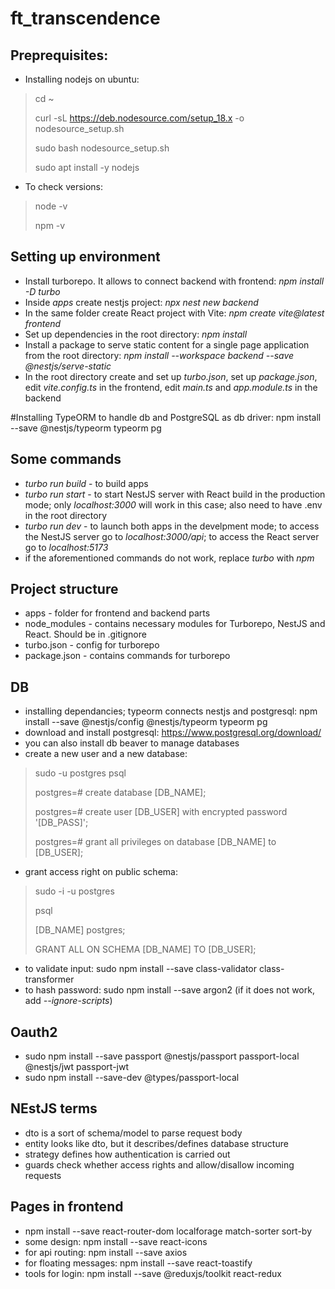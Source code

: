 # ft_transcendence

## Preprequisites:
* Installing nodejs on ubuntu:
>cd ~
>
>curl -sL https://deb.nodesource.com/setup_18.x -o nodesource_setup.sh
>
>sudo bash nodesource_setup.sh
>
>sudo apt install -y nodejs
>
* To check versions:
>node -v
>
>npm -v
>

## Setting up environment
* Install turborepo. It allows to connect backend with frontend: *npm install -D turbo*
* Inside *apps* create nestjs project: *npx nest new backend*
* In the same folder create React project with Vite: *npm create vite@latest frontend*
* Set up dependencies in the root directory: *npm install*
* Install a package to serve static content for a single page application from the root directory: *npm install --workspace backend --save @nestjs/serve-static*
* In the root directory create and set up *turbo.json*, set up *package.json*, edit *vite.config.ts* in the frontend, edit *main.ts* and *app.module.ts* in the backend

#Installing TypeORM to handle db and PostgreSQL as db driver: npm install --save @nestjs/typeorm typeorm pg

## Some commands
* *turbo run build* - to build apps
* *turbo run start* - to start NestJS server with React build in the production mode; only *localhost:3000* will work in this case; also need to have .env in the root directory
* *turbo run dev* - to launch both apps in the develpment mode; to access the NestJS server go to *localhost:3000/api*; to access the React server go to *localhost:5173*
* if the aforementioned commands do not work, replace *turbo* with *npm*

## Project structure
* apps - folder for frontend and backend parts
* node_modules - contains necessary modules for Turborepo, NestJS and React. Should be in .gitignore
* turbo.json - config for turborepo
* package.json - contains commands for turborepo


## DB
* installing dependancies; typeorm connects nestjs and postgresql: npm install --save @nestjs/config @nestjs/typeorm typeorm pg
* download and install postgresql: https://www.postgresql.org/download/
* you can also install db beaver to manage databases
* create a new user and a new database:
>sudo -u postgres psql
>
>postgres=# create database [DB_NAME];
>
>postgres=# create user [DB_USER] with encrypted password '[DB_PASS]';
>
>postgres=# grant all privileges on database [DB_NAME] to [DB_USER];
>

* grant access right on public schema:
>sudo -i -u postgres
>
> psql
>
>[DB_NAME] postgres;
>
>GRANT ALL ON SCHEMA [DB_NAME] TO [DB_USER];
>
* to validate input: sudo npm install --save class-validator class-transformer
* to hash password: sudo npm install --save argon2 (if it does not work, add *--ignore-scripts*)

## Oauth2
* sudo npm install --save passport @nestjs/passport passport-local @nestjs/jwt passport-jwt
* sudo npm install --save-dev @types/passport-local

## NEstJS terms
* dto is  a sort of schema/model to parse request body
* entity looks like dto, but it describes/defines database structure
* strategy defines how authentication is carried out
* guards check whether access rights and allow/disallow incoming requests

## Pages in frontend
* npm install --save react-router-dom localforage match-sorter sort-by
* some design: npm install --save react-icons
* for api routing: npm install --save axios
* for floating messages: npm install --save react-toastify
* tools for login: npm install --save @reduxjs/toolkit react-redux

